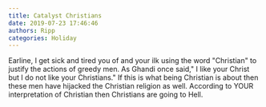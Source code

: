 ```yaml
---
title: Catalyst Christians
date: 2019-07-23 17:46:46
authors: Ripp
categories: Holiday
---
```


 Earline, I get sick and tired you of and your ilk using the word "Christian" to justify the actions of greedy men.
As Ghandi once said," I like your Christ but I do not like your Christians."
If this is what being Christian is about then these men have hijacked the Christian religion as well.  According to YOUR interpretation of Christian then Christians are going to Hell.